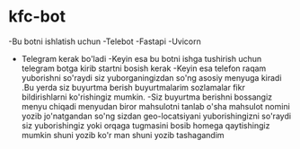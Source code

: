 # kfc-bot
-Bu botni ishlatish uchun
-Telebot
-Fastapi
-Uvicorn 
- Telegram kerak bo'ladi
-Keyin esa bu botni ishga tushirish uchun telegram botga kirib startni bosish kerak
-Keyin esa telefon raqam yuborishni so'raydi siz yuborganingizdan so'ng asosiy menyuga kiradi
.Bu yerda siz buyurtma berish buyurtmalarim sozlamalar fikr bildirishlarni ko'rishingiz mumkin.
-Siz buyurtma berishni bossangiz menyu chiqadi menyudan biror mahsulotni tanlab o'sha mahsulot nomini yozib jo'natgandan so'ng sizdan geo-locatsiyani yuborishingizni so'raydi siz yuborishingiz yoki orqaga tugmasini bosib homega qaytishingiz mumkin
shuni yozib ko'r man shuni yozib tashagandim
